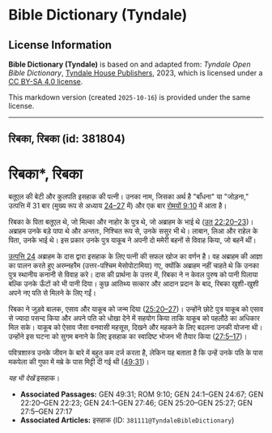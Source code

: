 # Bible Dictionary (Tyndale)

## License Information

**Bible Dictionary (Tyndale)** is based on and adapted from: _Tyndale Open Bible Dictionary_, [Tyndale House Publishers](https://tyndaleopenresources.com/), 2023, which is licensed under a [CC BY-SA 4.0 license](https://creativecommons.org/licenses/by-sa/4.0/legalcode.en).

This markdown version (created `2025-10-16`) is provided under the same license.



--------------------------------

## रिबका, रिबका (id: 381804)

रिबका\*, रिबका
==============

बतूएल की बेटी और कुलपति इसहाक की पत्नी। उनका नाम, जिसका अर्थ है "बाँधना" या "जोड़ना," उत्पत्ति में 31 बार (मुख्य रूप से अध्याय [24–27](https://ref.ly/Gen24:1-Gen27:46) में) और एक बार [रोमयों 9:10](https://ref.ly/Rom9:10) में आता है।

रिबका के पिता बतूएल थे, जो मिल्का और नाहोर के पुत्र थे, जो अब्राहम के भाई थे ([उत् 22:20–23](https://ref.ly/Gen22:20-Gen22:23))। अब्राहम उनके बड़े पापा थे और अन्ततः, निश्चित रूप से, उनके ससुर भी थे। लाबान, लिआ और राहेल के पिता, उनके भाई थे। इस प्रकार उनके पुत्र याकूब ने अपनी दो ममेरी बहनों से विवाह किया, जो बहनें थीं।

[उत्पत्ति 24](https://ref.ly/Gen24:1-Gen24:67) अब्राहम के दास द्वारा इसहाक के लिए पत्नी की सफल खोज का वर्णन है। वह अब्राहम की आज्ञा का पालन करते हुए अरम्नहरैम (उत्तर\-पश्चिम मेसोपोटामिया) गए, क्योंकि अब्राहम नहीं चाहते थे कि उनका पुत्र स्थानीय कनानी से विवाह करे। दास की प्रार्थना के उत्तर में, रिबका ने न केवल पुरुष को पानी पिलाया बल्कि उनके ऊँटों को भी पानी दिया। कुछ आतिथ्य सत्कार और आदान प्रदान के बाद, रिबका खुशी\-खुशी अपने नए पति से मिलने के लिए गईं।

रिबका ने जुड़वे बालक, एसाव और याकूब को जन्म दिया ([25:20–27](https://ref.ly/Gen25:20-Gen25:27))। उन्होंने छोटे पुत्र याकूब को एसाव से ज्यादा पसन्द किया और अपने पति को धोखा देने में सहयोग किया ताकि याकूब को पहलौठे का अधिकार मिल सके। याकूब को ऐसाव जैसा वनवासी महसूस, दिखने और महकने के लिए बदलना उनकी योजना थी। उन्होंने इस घटना को सुगम बनाने के लिए इसहाक का स्वादिष्ट भोजन भी तैयार किया ([27:5–17](https://ref.ly/Gen27:5-Gen27:17))।

पवित्रशास्त्र उनके जीवन के बारे में बहुत कम दर्ज करता है, लेकिन यह बताता है कि उन्हें उनके पति के पास मकपेला की गुफा में मम्रे के पास मिट्टी दी गई थी ([49:31](https://ref.ly/Gen49:31))।

*यह भी देखें* इसहाक।

* **Associated Passages:** GEN 49:31; ROM 9:10; GEN 24:1–GEN 24:67; GEN 22:20–GEN 22:23; GEN 24:1–GEN 27:46; GEN 25:20–GEN 25:27; GEN 27:5–GEN 27:17
* **Associated Articles:** इसहाक (ID: `381111@TyndaleBibleDictionary`)

